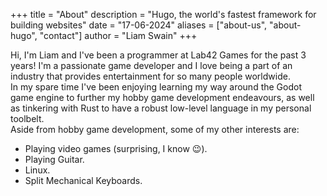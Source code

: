 +++ 
title = "About" 
description = "Hugo, the world's fastest framework for building websites"
date = "17-06-2024" 
aliases = ["about-us", "about-hugo", "contact"] 
author = "Liam Swain" 
+++

Hi, I'm Liam and I've been a programmer at Lab42 Games for the past 3 years! I'm a passionate game developer and I love being a part of an industry that provides entertainment for so many people worldwide.\
In my spare time I've been enjoying learning my way around the Godot game engine to further my hobby game development endeavours, as well as tinkering with Rust to have a robust low-level language in my personal toolbelt.\
Aside from hobby game development, some of my other interests are:
- Playing video games (surprising, I know 😉).
- Playing Guitar.
- Linux.
- Split Mechanical Keyboards.